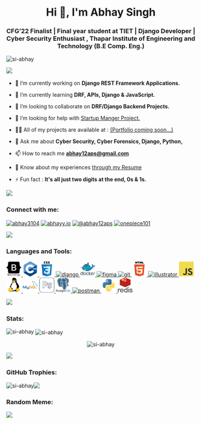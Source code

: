 <h1 align="center">Hi 👋, I'm Abhay Singh</h1>
<h3 align="center">CFG’22 Finalist | Final year student at TIET | Django Developer | Cyber Security Enthusiast , Thapar Institute of Engineering and Technology (B.E Comp. Eng.)</h3>

<p align="left"> <img src="https://komarev.com/ghpvc/?username=si-abhay&label=Profile%20views&color=0e75b6&style=flat" alt="si-abhay" /> </p>

<img src="https://user-images.githubusercontent.com/73097560/115834477-dbab4500-a447-11eb-908a-139a6edaec5c.gif">  

- 🔭 I’m currently working on **Django REST Framework Applications.**

- 🌱 I’m currently learning **DRF, APIs, Django & JavaScript.**

- 👯 I’m looking to collaborate on **DRF/Django Backend Projects.**

- 🤝 I’m looking for help with [Startup Manger Project.](https://github.com/si-abhay/startup_manager)

- 👨‍💻 All of my projects are available at : [{Portfolio coming soon...}]({https://github.com/si-abhay)

- 💬 Ask me about **Cyber Security, Cyber Forensics, Django, Python,**

- 📫 How to reach me **abhay12aps@gmail.com**

- 📄 Know about my experiences [through my Resume](https://drive.google.com/file/d/122fLMn15m3DmXgnGAZiQm7zFGdoYoI3h/view?usp=sharing)

- ⚡ Fun fact : **It's all just two digits at the end, 0s & 1s.**

<img src="https://user-images.githubusercontent.com/73097560/115834477-dbab4500-a447-11eb-908a-139a6edaec5c.gif">  

<h3 align="left">Connect with me:</h3>
<p align="left">
<a href="https://linkedin.com/in/abhay3104" target="blank"><img align="center" src="https://raw.githubusercontent.com/rahuldkjain/github-profile-readme-generator/master/src/images/icons/Social/linked-in-alt.svg" alt="abhay3104" height="30" width="40" /></a>
<a href="https://instagram.com/abhayy.io" target="blank"><img align="center" src="https://raw.githubusercontent.com/rahuldkjain/github-profile-readme-generator/master/src/images/icons/Social/instagram.svg" alt="abhayy.io" height="30" width="40" /></a>
<a href="https://medium.com/@abhay12aps" target="blank"><img align="center" src="https://raw.githubusercontent.com/rahuldkjain/github-profile-readme-generator/master/src/images/icons/Social/medium.svg" alt="@abhay12aps" height="30" width="40" /></a>
<a href="https://www.leetcode.com/onepiece101" target="blank"><img align="center" src="https://raw.githubusercontent.com/rahuldkjain/github-profile-readme-generator/master/src/images/icons/Social/leet-code.svg" alt="onepiece101" height="30" width="40" /></a>
</p>

<img src="https://user-images.githubusercontent.com/73097560/115834477-dbab4500-a447-11eb-908a-139a6edaec5c.gif">  

<h3 align="left">Languages and Tools:</h3>
<p align="left"> <a href="https://getbootstrap.com" target="_blank" rel="noreferrer"> <img src="https://raw.githubusercontent.com/devicons/devicon/master/icons/bootstrap/bootstrap-plain-wordmark.svg" alt="bootstrap" width="40" height="40"/> </a> <a href="https://www.w3schools.com/cpp/" target="_blank" rel="noreferrer"> <img src="https://raw.githubusercontent.com/devicons/devicon/master/icons/cplusplus/cplusplus-original.svg" alt="cplusplus" width="40" height="40"/> </a> <a href="https://www.w3schools.com/css/" target="_blank" rel="noreferrer"> <img src="https://raw.githubusercontent.com/devicons/devicon/master/icons/css3/css3-original-wordmark.svg" alt="css3" width="40" height="40"/> </a> <a href="https://www.djangoproject.com/" target="_blank" rel="noreferrer"> <img src="https://cdn.worldvectorlogo.com/logos/django.svg" alt="django" width="40" height="40"/> </a> <a href="https://www.docker.com/" target="_blank" rel="noreferrer"> <img src="https://raw.githubusercontent.com/devicons/devicon/master/icons/docker/docker-original-wordmark.svg" alt="docker" width="40" height="40"/> </a> <a href="https://www.figma.com/" target="_blank" rel="noreferrer"> <img src="https://www.vectorlogo.zone/logos/figma/figma-icon.svg" alt="figma" width="40" height="40"/> </a> <a href="https://git-scm.com/" target="_blank" rel="noreferrer"> <img src="https://www.vectorlogo.zone/logos/git-scm/git-scm-icon.svg" alt="git" width="40" height="40"/> </a> <a href="https://www.w3.org/html/" target="_blank" rel="noreferrer"> <img src="https://raw.githubusercontent.com/devicons/devicon/master/icons/html5/html5-original-wordmark.svg" alt="html5" width="40" height="40"/> </a> <a href="https://www.adobe.com/in/products/illustrator.html" target="_blank" rel="noreferrer"> <img src="https://www.vectorlogo.zone/logos/adobe_illustrator/adobe_illustrator-icon.svg" alt="illustrator" width="40" height="40"/> </a> <a href="https://developer.mozilla.org/en-US/docs/Web/JavaScript" target="_blank" rel="noreferrer"> <img src="https://raw.githubusercontent.com/devicons/devicon/master/icons/javascript/javascript-original.svg" alt="javascript" width="40" height="40"/> </a> <a href="https://www.linux.org/" target="_blank" rel="noreferrer"> <img src="https://raw.githubusercontent.com/devicons/devicon/master/icons/linux/linux-original.svg" alt="linux" width="40" height="40"/> </a> <a href="https://www.mysql.com/" target="_blank" rel="noreferrer"> <img src="https://raw.githubusercontent.com/devicons/devicon/master/icons/mysql/mysql-original-wordmark.svg" alt="mysql" width="40" height="40"/> </a> <a href="https://www.photoshop.com/en" target="_blank" rel="noreferrer"> <img src="https://raw.githubusercontent.com/devicons/devicon/master/icons/photoshop/photoshop-line.svg" alt="photoshop" width="40" height="40"/> </a> <a href="https://www.postgresql.org" target="_blank" rel="noreferrer"> <img src="https://raw.githubusercontent.com/devicons/devicon/master/icons/postgresql/postgresql-original-wordmark.svg" alt="postgresql" width="40" height="40"/> </a> <a href="https://postman.com" target="_blank" rel="noreferrer"> <img src="https://www.vectorlogo.zone/logos/getpostman/getpostman-icon.svg" alt="postman" width="40" height="40"/> </a> <a href="https://www.python.org" target="_blank" rel="noreferrer"> <img src="https://raw.githubusercontent.com/devicons/devicon/master/icons/python/python-original.svg" alt="python" width="40" height="40"/> </a> <a href="https://redis.io" target="_blank" rel="noreferrer"> <img src="https://raw.githubusercontent.com/devicons/devicon/master/icons/redis/redis-original-wordmark.svg" alt="redis" width="40" height="40"/> </a> </p>

<img src="https://user-images.githubusercontent.com/73097560/115834477-dbab4500-a447-11eb-908a-139a6edaec5c.gif">  

<h3 align="left">Stats:</h3>
<p><img align="left" src="https://github-readme-stats.vercel.app/api/top-langs?username=si-abhay&show_icons=true&locale=en&layout=compact" alt="si-abhay" /></p>

<p>&nbsp;<img align="center" src="https://github-readme-stats.vercel.app/api?username=si-abhay&show_icons=true&locale=en" alt="si-abhay" /></p>

<p align="center"><img align="center" src="https://github-readme-streak-stats.herokuapp.com/?user=si-abhay&" alt="si-abhay" /></p>

<img src="https://user-images.githubusercontent.com/73097560/115834477-dbab4500-a447-11eb-908a-139a6edaec5c.gif"> 

<h3 align="left">GitHub Trophies:</h3>
<p><img align="left" src="https://github-profile-trophy.vercel.app/?username=si-abhay&theme=darkhub&no-frame=true&no-bg=false&margin-w=4" alt="si-abhay" /></p>

<img src="https://user-images.githubusercontent.com/73097560/115834477-dbab4500-a447-11eb-908a-139a6edaec5c.gif"> 

<h3 align="left">Random Meme:</h3>
<img src='https://randommeme-five.vercel.app/' style="height: 400px;"/>